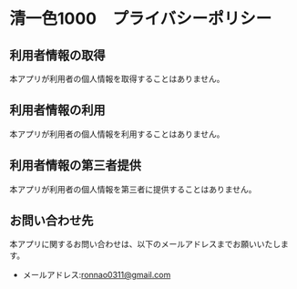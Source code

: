 # 清一色1000　プライバシーポリシー

## 利用者情報の取得
本アプリが利用者の個人情報を取得することはありません。

## 利用者情報の利用
本アプリが利用者の個人情報を利用することはありません。

## 利用者情報の第三者提供
本アプリが利用者の個人情報を第三者に提供することはありません。

## お問い合わせ先
本アプリに関するお問い合わせは、以下のメールアドレスまでお願いいたします。

- メールアドレス:ronnao0311@gmail.com
